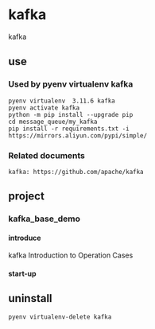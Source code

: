 # kafka

kafka

## use

### Used by pyenv virtualenv kafka

    pyenv virtualenv  3.11.6 kafka
    pyenv activate kafka
    python -m pip install --upgrade pip
    cd message_queue/my_kafka
    pip install -r requirements.txt -i https://mirrors.aliyun.com/pypi/simple/

### Related documents

    kafka: https://github.com/apache/kafka

## project

### kafka_base_demo

#### introduce

kafka Introduction to Operation Cases

#### start-up

## uninstall

    pyenv virtualenv-delete kafka
